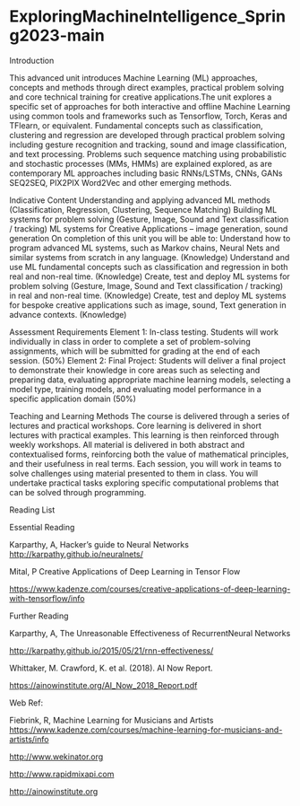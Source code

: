 # ExploringMachineIntelligence_Spring2023-main
Introduction  

This advanced unit introduces Machine Learning (ML) approaches, concepts and methods through direct examples, practical problem solving and core technical training for creative applications.The unit explores a specific set of approaches for both interactive and offline Machine Learning using common tools and frameworks such as Tensorflow, Torch, Keras and TFlearn, or equivalent. Fundamental concepts such as classification, clustering and regression are developed through practical problem solving including gesture recognition and tracking, sound and image classification, and text processing. Problems such sequence matching using probabilistic and stochastic processes (MMs, HMMs) are explained explored, as are contemporary ML approaches including basic RNNs/LSTMs, CNNs, GANs SEQ2SEQ, PIX2PIX Word2Vec and other emerging methods.

Indicative Content
Understanding and applying advanced ML methods (Classification, Regression, Clustering, Sequence Matching)
Building ML systems for problem solving (Gesture, Image, Sound and Text classification / tracking)
ML systems for Creative Applications – image generation, sound generation
On completion of this unit you will be able to:
Understand how to program advanced ML systems, such as Markov chains, Neural Nets and similar systems from scratch in any language. (Knowledge)
Understand and use ML fundamental concepts such as classification and regression in both real and non-real time. (Knowledge)
Create, test and deploy ML systems for problem solving (Gesture, Image, Sound and Text classification / tracking) in real and non-real time. (Knowledge)
Create, test and deploy ML systems for bespoke creative applications such as image, sound, Text generation in advance contexts. (Knowledge)

Assessment Requirements
Element 1: In-class testing. Students will work individually in class in order to complete a set of problem-solving assignments, which will be submitted for grading at the end of each session. (50%)
Element 2: Final Project: Students will deliver a final project to demonstrate their knowledge in core areas such as selecting and preparing data, evaluating appropriate machine learning models, selecting a model type, training models, and evaluating model performance in a specific application domain (50%)


Teaching and Learning Methods
The course is delivered through a series of lectures and practical workshops. Core learning is delivered in short lectures with practical examples. This learning is then reinforced through weekly workshops. All material is delivered in both abstract and contextualised forms, reinforcing both the value of mathematical principles, and their usefulness in real terms. Each session, you will work in teams to solve challenges using material presented to them in class. You will undertake practical tasks exploring specific computational problems that can be solved through programming.



Reading List


Essential Reading 

Karparthy, A, Hacker’s guide to Neural Networks 
http://karpathy.github.io/neuralnets/

Mital, P Creative Applications of Deep Learning in Tensor Flow

https://www.kadenze.com/courses/creative-applications-of-deep-learning-with-tensorflow/info

 
Further Reading

Karparthy, A, The Unreasonable Effectiveness of RecurrentNeural Networks

http://karpathy.github.io/2015/05/21/rnn-effectiveness/

Whittaker, M. Crawford, K. et al. (2018). AI Now Report.

https://ainowinstitute.org/AI_Now_2018_Report.pdf  

Web Ref:


Fiebrink, R, Machine Learning for Musicians and Artists
https://www.kadenze.com/courses/machine-learning-for-musicians-and-artists/info

http://www.wekinator.org

http://www.rapidmixapi.com

http://ainowinstitute.org

